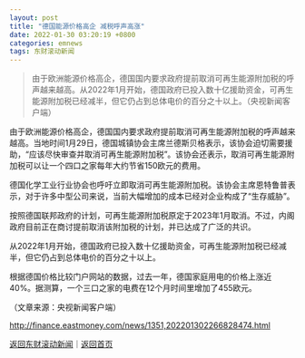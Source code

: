 ```yaml
---
layout: post
title: "德国能源价格高企 减税呼声高涨"
date: 2022-01-30 03:20:19 +0800
categories: emnews
tags: 东财滚动新闻
---
```

> 由于欧洲能源价格高企，德国国内要求政府提前取消可再生能源附加税的呼声越来越高。从2022年1月开始，德国政府已投入数十亿援助资金，可再生能源附加税已经减半，但它仍占到总体电价的百分之十以上。（央视新闻客户端）

<p>由于欧洲能源价格高企，德国国内要求政府提前取消可再生能源附加税的呼声越来越高。当地时间1月29日，德国城镇协会主席兰德斯贝格表示，该协会迫切需要援助，“应该尽快审查并取消可再生能源附加税”。该协会还表示，取消可再生能源附加税可以让一个四口之家每年大约节省150欧元的费用。</p>
 <p>德国化学工业行业协会也呼吁立即取消可再生能源附加税。该协会主席恩特鲁普表示，对于许多中型公司来说，当前大幅增加的成本已经对企业构成了“生存威胁”。</p>
 <p>按照德国联邦政府的计划，可再生能源附加税原定于2023年1月取消。不过，内阁政府目前正在商讨提前取消该附加税的计划，并已达成了广泛的共识。</p>
 <p>从2022年1月开始，德国政府已投入数十亿援助资金，可再生能源附加税已经减半，但它仍占到总体电价的百分之十以上。</p>
 <p>根据德国价格比较门户网站的数据，过去一年，德国家庭用电的价格上涨近40%。据测算，一个三口之家的电费在12个月时间里增加了455欧元。</p><p class="em_media">（文章来源：央视新闻客户端）</p>

<http://finance.eastmoney.com/news/1351,202201302266828474.html>

[返回东财滚动新闻](//finews.withounder.com/emnews/)｜[返回首页](//finews.withounder.com/)